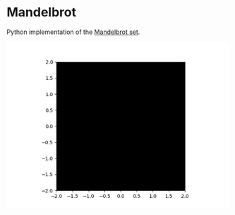 # Mandelbrot
Python implementation of the [Mandelbrot set](https://en.wikipedia.org/wiki/Mandelbrot_set).

![mandelbrot](https://raw.githubusercontent.com/klane/mandelbrot/master/assets/mandelbrot-d2.gif)
